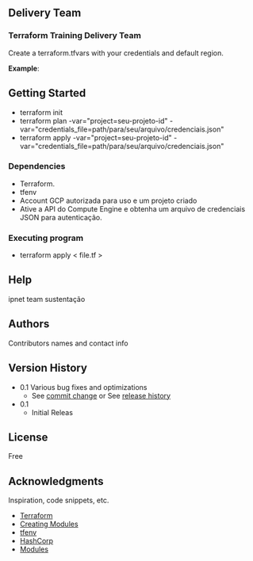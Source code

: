 ## Delivery Team 

### Terraform Training Delivery Team

Create a terraform.tfvars with your credentials and default region.

**Example**:


## Getting Started

 * terraform init
 * terraform plan -var="project=seu-projeto-id" -var="credentials_file=path/para/seu/arquivo/credenciais.json"
 * terraform apply -var="project=seu-projeto-id" -var="credentials_file=path/para/seu/arquivo/credenciais.json"

 ### Dependencies

* Terraform.
* tfenv
* Account GCP autorizada para uso e um projeto criado
* Ative a API do Compute Engine e obtenha um arquivo de credenciais JSON para autenticação.

### Executing program

* terraform apply < file.tf >

## Help

ipnet team sustentação

## Authors

Contributors names and contact info


## Version History

* 0.1
     Various bug fixes and optimizations
    * See [commit change]() or See [release history]()
* 0.1
    * Initial Releas

## License

Free

## Acknowledgments

Inspiration, code snippets, etc.
* [Terraform](https://www.terraform.io/)
* [Creating Modules](https://www.terraform.io/docs/modules/index.html)
* [tfenv](https://github.com/tfutils/tfenv)
* [HashCorp](https://developer.hashicorp.com/terraform/language/settings/backends/s3)
* [Modules](https://developer.hashicorp.com/terraform/language/modules/syntax)
